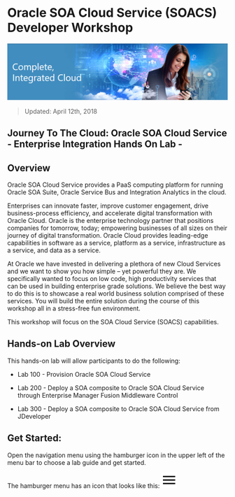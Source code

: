 # Oracle SOA Cloud Service (SOACS) Developer Workshop

![](images/j2c-logo.png)

> Updated: April 12th, 2018

## Journey To The Cloud: Oracle SOA Cloud Service - Enterprise Integration Hands On Lab - 

## Overview

Oracle SOA Cloud Service provides a PaaS computing platform for running Oracle SOA Suite, Oracle Service Bus and Integration Analytics in the cloud.

Enterprises can innovate faster, improve customer engagement, drive business-process efficiency, and accelerate digital transformation with Oracle Cloud. Oracle is the enterprise technology partner that positions companies for tomorrow, today; empowering businesses of all sizes on their journey of digital transformation. Oracle Cloud provides leading-edge capabilities in software as a service, platform as a service, infrastructure as a service, and data as a service.

At Oracle we have invested in delivering a plethora of new Cloud Services and we want to show you how simple – yet powerful they are. We specifically wanted to focus on low code, high productivity services that can be used in building enterprise grade solutions. We believe the best way to do this is to showcase a real world business solution comprised of these services. You will build the entire solution during the course of this workshop all in a stress-free fun environment. 

This workshop will focus on the SOA Cloud Service (SOACS) capabilities.

## Hands-on Lab Overview

This hands-on lab will allow participants to do the following:

- Lab 100 - Provision Oracle SOA Cloud Service

- Lab 200 - Deploy a SOA composite to Oracle SOA Cloud Service through Enterprise Manager Fusion Middleware Control

- Lab 300 - Deploy a SOA composite to Oracle SOA Cloud Service from JDeveloper

## Get Started: 

Open the navigation menu using the hamburger icon in the upper left of the menu bar to choose a lab guide and get started.

The hamburger menu has an icon that looks like this: <img src="images/menu.svg">
